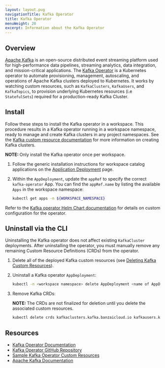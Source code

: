 ```yaml
---
layout: layout.pug
navigationTitle: Kafka Operator
title: Kafka Operator
menuWeight: 20
excerpt: Information about the Kafka Operator
---
```


## Overview

[Apache Kafka](https://kafka.apache.org/) is an open-source distributed event streaming platform used for high-performance data pipelines, streaming analytics, data integration, and mission-critical applications. The [Kafka Operator](https://banzaicloud.com/docs/supertubes/kafka-operator/) is a Kubernetes operator to automate provisioning, management, autoscaling, and operations of Apache Kafka clusters deployed to Kubernetes. It works by watching custom resources, such as `KafkaClusters`, `KafkaUsers`, and `KafkaTopics`, to provision underlying Kubernetes resources (i.e `StatefulSets`) required for a production-ready Kafka Cluster.

## Install

Follow these steps to install the Kafka operator in a workspace. This procedure results in a Kafka operator running in a workspace namespace, ready to manage and create Kafka clusters in any project namespaces. See the [Kafka custom resource documentation](../../../../../projects/applications/catalog-applications/dkp-applications/custom-resources-workspace-catalog/kafka/) for more information on creating Kafka clusters.

<p class="message--note"><strong>NOTE: </strong>Only install the Kafka operator once per workspace.</p>

1.  Follow the generic installation instructions for workspace catalog applications on the [Application Deployment](../../application-deployment/) page.

1.  Within the `AppDeployment`, update the `appRef` to specify the correct `kafka-operator` App. You can find the `appRef.name` by listing the available `Apps` in the workspace namespace:

    ```bash
    kubectl get apps -n ${WORKSPACE_NAMESPACE}
    ```

Refer to the [Kafka operator Helm Chart documentation](https://github.com/banzaicloud/koperator/tree/master/charts/kafka-operator#configuration) for details on custom configuration for the operator.

## Uninstall via the CLI

Uninstalling the Kafka operator does not affect existing `KafkaCluster` deployments. After uninstalling the operator, you must manually remove any remaining Custom Resource Definitions (CRDs) from the operator.

1.  Delete all of the deployed Kafka custom resources (see [Deleting Kafka Custom Resources](../../../../../projects/applications/catalog-applications/dkp-applications/custom-resources-workspace-catalog/kafka#deleting-kafka-custom-resources)).

1.  Uninstall a Kafka operator `AppDeployment`:

    ```bash
    kubectl -n <workspace namespace> delete AppDeployment <name of AppDeployment>
    ```

1.  Remove Kafka CRDs:
    <p class="message--note"><strong>NOTE: </strong>The CRDs are not finalized for deletion until you delete the associated custom resources.</p>

    ```bash
    kubectl delete crds kafkaclusters.kafka.banzaicloud.io kafkausers.kafka.banzaicloud.io kafkatopics.kafka.banzaicloud.io
    ```

## Resources

- [Kafka Operator Documentation](https://banzaicloud.com/docs/supertubes/kafka-operator/)
- [Kafka Operator GitHub Repository](https://github.com/banzaicloud/koperator)
- [Sample Kafka Operator Custom Resources](https://github.com/banzaicloud/koperator/tree/master/config/samples)
- [Apache Kafka Documentation](https://kafka.apache.org/documentation/)
